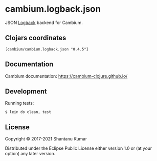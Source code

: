 # cambium.logback.json

JSON [Logback](https://logback.qos.ch/) backend for Cambium.


## Clojars coordinates

`[cambium/cambium.logback.json "0.4.5"]`


## Documentation

Cambium documentation: https://cambium-clojure.github.io/


## Development

Running tests:
```shell
$ lein do clean, test
```


## License

Copyright © 2017-2021 Shantanu Kumar

Distributed under the Eclipse Public License either version 1.0 or (at
your option) any later version.
